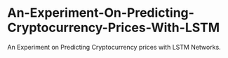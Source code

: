 # An-Experiment-On-Predicting-Cryptocurrency-Prices-With-LSTM
An Experiment on Predicting Cryptocurrency prices with LSTM Networks.
